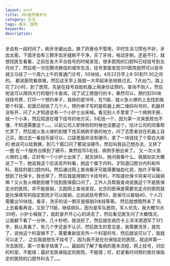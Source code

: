 ```yaml
---
layout: post
title: 301医院看牙记
category: 生活
tags: 看牙，医院
keywords: 
description:
---
```


牙齿有一段时间了，刷牙牙龈出血，换了药膏也不管用，平时生活习惯也不好，牙齿太密，下面牙齿有三颗牙齿牙缝刷不干净，买了牙线，电动牙刷，还是不行，就想找医生看看，之前在各大平台挂号的时候发现，很多医院的口腔科已经挂号到五月份了，然后呢一次在腾讯微信的城市生活，挂号里面发现301医院居然可以挂号就立马挂了一个周六上午的普通门诊号，50块钱，4月22日早上8:30到11:30之间的。
都说医院看病难，然后这天早上我就一大早起来坐地铁过去，7点出门，路上花了2小时，到了医院，先是在挂号自助机器上用身份证预约，查询不到人，然后呢说可以用四大行的银行卡查询，试了试工商银行的卡，果然可以，预约扣50块钱挂号费，打印一个预约单子，我排的是18号，在11层，就火急火燎的上去找到我那个科室，前面已经拍了几个人，预约单子写的是机器上刷二维码叫号的，机器并没有开，问了人才知道会有一个小护士出来喊。看见别人手里拿了一个病例手册，就一个小本，然后知道在楼下挂号的地方买，5毛钱一个，因为第一次来医院也不懂，不知道需要这个。。。以前公司入职体检的时候也没要这个，估计公司的同事帮忙弄了，然后就火急火燎的到楼下找买病例手册的地方，问了志愿者说在机器上自己买，跑过去一看投币就可以，口袋里面并没有硬币，拿了一块钱找了个穿白大褂的  她说可以给我换，到几个窗口问了都说没硬币，然后叫我自己想办法，又转了一圈 在一个服务台换到了硬币，果然投币5毛钱，病例手册出来了。
又一次火急火燎的上楼，正好有一个小护士出来了，就去排队，她问我看什么，我就如实大概说了一下，她说我这个应该去外科看，她这个属于内科，才知道口腔分内科和外科，我挂的是口腔内科。然后通过网上查询看牙可能需要抽血化验，拍片子等等，想到了社保卡，我也带了，然后我是用银行卡挂号的，不知道社保卡将来可以报销嘛？又火急火燎跑到楼下找到医保窗口问了，工作人员帮我查询说我这个不是医保定点的医院，并不能报销，又跑网上查询发现，北京的医保是需要去定点的医院就是社保填写的指定医院才可以报销，比如说挂号费50，医保可以报销40，个人只需要出10块钱，看牙，洗牙的话一颗牙是报销3块钱等等。 然后就想既然来了 先上去看看再说，又到了11层，继续排队，因为是军队医院，军人优先，我大概10点30吧，小护士喊我了，就赶紧开开心心的进去了，然后看见医生问了大概情况，让我躺下看了一分钟，几十秒吧，就说好了，然后就在病历卡上洋洋洒洒写了3行字，我认真看了，有几个字还是不认识，然后医生的意见是，我需要洗牙，就完了，说他这个科室做不了，需要重新挂另外一个科室的号，然后就说可以了，我就可以走了。
之后我就想先不挂号了，因为我不是在社保指定的医院，就这样第一次去医院，第一次看牙结束了。。。最起码了解了看病的基本流程，网上挂号，对应的科室，不能错；最好去医保指定的医院，不能错；哎，赶紧看时间预约我社保指定的医院的口腔外科去了。。。
